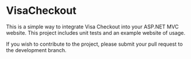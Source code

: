 # VisaCheckout 
This is a simple way to integrate Visa Checkout into your ASP.NET MVC website.  This project includes unit tests and an example website of usage.

If you wish to contribute to the project, please submit your pull request to the development branch.